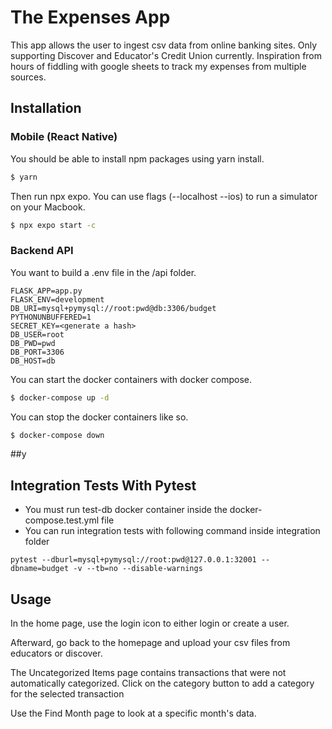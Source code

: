 # The Expenses App

This app allows the user to ingest csv data from online banking sites. 
Only supporting Discover and Educator's Credit Union currently. 
Inspiration from hours of fiddling with google sheets to track my expenses from multiple sources. 

## Installation

### Mobile (React Native)
You should be able to install npm packages using yarn install.

```bash
$ yarn
```

Then run npx expo. You can use flags (--localhost --ios) to run a simulator on your Macbook.

```bash
$ npx expo start -c
```

### Backend API
You want to build a .env file in the /api folder. 

```
FLASK_APP=app.py
FLASK_ENV=development
DB_URI=mysql+pymysql://root:pwd@db:3306/budget
PYTHONUNBUFFERED=1
SECRET_KEY=<generate a hash>
DB_USER=root
DB_PWD=pwd
DB_PORT=3306
DB_HOST=db
```
You can start the docker containers with docker compose. 


```bash
$ docker-compose up -d
```

You can stop the docker containers like so.

```bash
$ docker-compose down
```


##y
## Integration Tests With Pytest
- You must run test-db docker container inside the docker-compose.test.yml file
- You can run integration tests with following command inside integration folder
```commandline
pytest --dburl=mysql+pymysql://root:pwd@127.0.0.1:32001 --dbname=budget -v --tb=no --disable-warnings
```

## Usage

In the home page, use the login icon to either login or create a user.

Afterward, go back to the homepage and upload your csv files from educators or discover.

The Uncategorized Items page contains transactions that were not automatically categorized. 
Click on the category button to add a category for the selected transaction

Use the Find Month page to look at a specific month's data. 